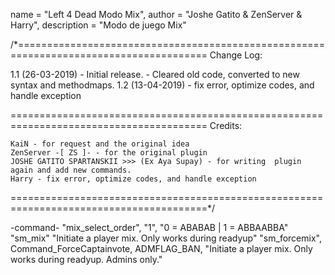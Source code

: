 name = "Left 4 Dead Modo Mix",
author = "Joshe Gatito & ZenServer & Harry",
description = "Modo de juego Mix"

/*=======================================================================================
	Change Log:

1.1 (26-03-2019)
	- Initial release.
	- Cleared old code, converted to new syntax and methodmaps.	
1.2 (13-04-2019)
	- fix error, optimize codes, and handle exception
  
========================================================================================
	Credits:

	KaiN - for request and the original idea	
	ZenServer -[ ZS ]- - for the original plugin
	JOSHE GATITO SPARTANSKII >>> (Ex Aya Supay) - for writing  plugin again and add new commands. 
	Harry - fix error, optimize codes, and handle exception

========================================================================================*/

-command-
"mix_select_order", "1", "0 = ABABAB    |    1 = ABBAABBA"
"sm_mix" "Initiate a player mix. Only works during readyup"
"sm_forcemix", Command_ForceCaptainvote, ADMFLAG_BAN, "Initiate a player mix. Only works during readyup. Admins only."
